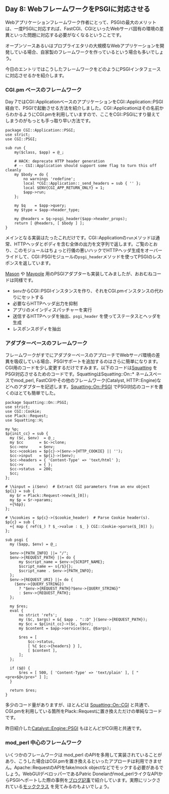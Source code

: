 ## Day 8: WebフレームワークをPSGIに対応させる

Webアプリケーションフレームワーク作者にとって、PSGIの最大のメリットは、一度PSGIに対応すれば、FastCGI、CGIといったWebサーバ固有の環境の差異といった問題に対応する必要がなくなるということです。

オープンソースあるいはプロプライエタリの大規模なWebアプリケーションを開発している場合、自家製のフレームワークを作っているという場合も多いでしょう。

今日のエントリではこうしたフレームワークをどのようにPSGIインタフェースに対応させるかを紹介します。

### CGI.pm ベースのフレームワーク

Day 7ではCGI::ApplicationベースのアプリケーションをCGI::Application::PSGI経由で、PSGIで起動させる方法を紹介しました。CGI::Applicationはその名前からわかるようにCGI.pmを利用していますので、ここをCGI::PSGIにすり替えてしまうのがもっとも手っ取り早い方法です。

    package CGI::Application::PSGI;
    use strict;
    use CGI::PSGI;

    sub run {
        my($class, $app) = @_;

        # HACK: deprecate HTTP header generation
        # -- CGI::Application should support some flag to turn this off cleanly
        my $body = do {
            no warnings 'redefine';
            local *CGI::Application::_send_headers = sub { '' };
            local $ENV{CGI_APP_RETURN_ONLY} = 1;
            $app->run;
        };
    
        my $q    = $app->query;
        my $type = $app->header_type;

        my @headers = $q->psgi_header($app->header_props);
        return [ @headers, [ $body ] ];
    }

メインとなる実装はたったこれだけです。CGI::Applicationの`run`メソッドは通常、HTTPヘッダとボディを含む全体の出力を文字列で返します。ご覧のとおり、このモジュールはちょっと行儀の悪いハックでHTTPヘッダ生成をオーバーライドして、CGI::PSGIモジュールの`psgi_header`メソッドを使ってPSGIのレスポンスを返しています。

[Mason](http://search.cpan.org/perldoc?HTML::Mason) や [Maypole](http://search.cpan.org/perldoc?Maypole) 用のPSGIアダプターも実装してみましたが、おおむねコードは同様です。

* `$env`からCGI::PSGIインスタンスを作り、それをCGI.pmインスタンスの代わりにセットする
* 必要ならHTTPヘッダ出力を抑制
* アプリのメインディスパッチャーを実行
* 送信するHTTPヘッダを抽出、`psgi_header` を使ってステータスとヘッダを生成
* レスポンスボディを抽出

### アダプターベースのフレームワーク

フレームワークがすでにアダプターベースのアプローチでWebサーバ環境の差異を吸収している場合、PSGIサポートを追加するのはさらに簡単になります。CGI用のコードを少し変更するだけですみます。以下のコードは[Squatting](http://search.cpan.org/perldoc?Squatting) をPSGI対応させるためのコードです。SquattingはSquatting::On::* ネームスペースでmod_perl, FastCGIやその他のフレームワーク(Catalyst, HTTP::Engine)などへのアダプターを記述します。[Squatting::On::PSGI](http://search.cpan.org/perldoc?Squatting::On::PSGI) でPSGI対応のコードを書くのはとても簡単でした。

    package Squatting::On::PSGI;
    use strict;
    use CGI::Cookie;
    use Plack::Request;
    use Squatting::H;
    
    my %p;
    $p{init_cc} = sub {
      my ($c, $env)  = @_;
      my $cc       = $c->clone;
      $cc->env     = $env;
      $cc->cookies = $p{c}->($env->{HTTP_COOKIE} || '');
      $cc->input   = $p{i}->($env);
      $cc->headers = { 'Content-Type' => 'text/html' };
      $cc->v       = { };
      $cc->status  = 200;
      $cc;
    };
    
    # \%input = i($env)  # Extract CGI parameters from an env object
    $p{i} = sub {
      my $r = Plack::Request->new($_[0]);
      my $p = $r->params;
      +{%$p};
    };
    
    # \%cookies = $p{c}->($cookie_header)  # Parse Cookie header(s).
    $p{c} = sub {
      +{ map { ref($_) ? $_->value : $_ } CGI::Cookie->parse($_[0]) };
    };
    
    sub psgi {
      my ($app, $env) = @_;
    
      $env->{PATH_INFO} ||= "/";
      $env->{REQUEST_PATH} ||= do {
          my $script_name = $env->{SCRIPT_NAME};
          $script_name =~ s{/$}{};
          $script_name . $env->{PATH_INFO};
      };
      $env->{REQUEST_URI} ||= do {
        ($env->{QUERY_STRING})
          ? "$env->{REQUEST_PATH}?$env->{QUERY_STRING}"
          : $env->{REQUEST_PATH};
      };
    
      my $res;
      eval {
          no strict 'refs';
          my ($c, $args) = &{ $app . "::D" }($env->{REQUEST_PATH});
          my $cc = $p{init_cc}->($c, $env);
          my $content = $app->service($cc, @$args);
    
          $res = [
              $cc->status,
              [ %{ $cc->{headers} } ],
              [ $content ],
          ];
      };
    
      if ($@) {
          $res = [ 500, [ 'Content-Type' => 'text/plain' ], [ "<pre>$@</pre>" ] ];
      }
    
      return $res;
    }

多少のコード量がありますが、ほとんどは [Squatting::On::CGI](http://cpansearch.perl.org/src/BEPPU/Squatting-0.70/lib/Squatting/On/CGI.pm) と共通で、CGI.pmを利用している箇所をPlack::Requestに置き換えただけの単純なコードです。

昨日紹介した[Catalyst::Engine::PSGI](http://search.cpan.org/perldoc?Catalyst::Engine::PSGI) もほとんどがCGI用と共通です。

### mod_perl 中心のフレームワーク

いくつかのフレームワークは mod_perl のAPIを多用して実装されていることがあり、こうした場合はCGI.pmを置き換えるといったアプローチは利用できません。Apache::RequestのAPIをfake/mock objectなどでモックする必要があるでしょう。WebGUIデベロッパーであるPatric Donelanがmod_perlライクなAPIからPSGIへポートした際の事例を[ブログ記事](http://blog.patspam.com/2009/plack-roundup-at-sf-pm)で紹介しています。実際にリンクされている[モッククラス](http://github.com/pdonelan/webgui/blob/plebgui/lib/WebGUI/Session/Plack.pm) を見てみるのもよいでしょう。
